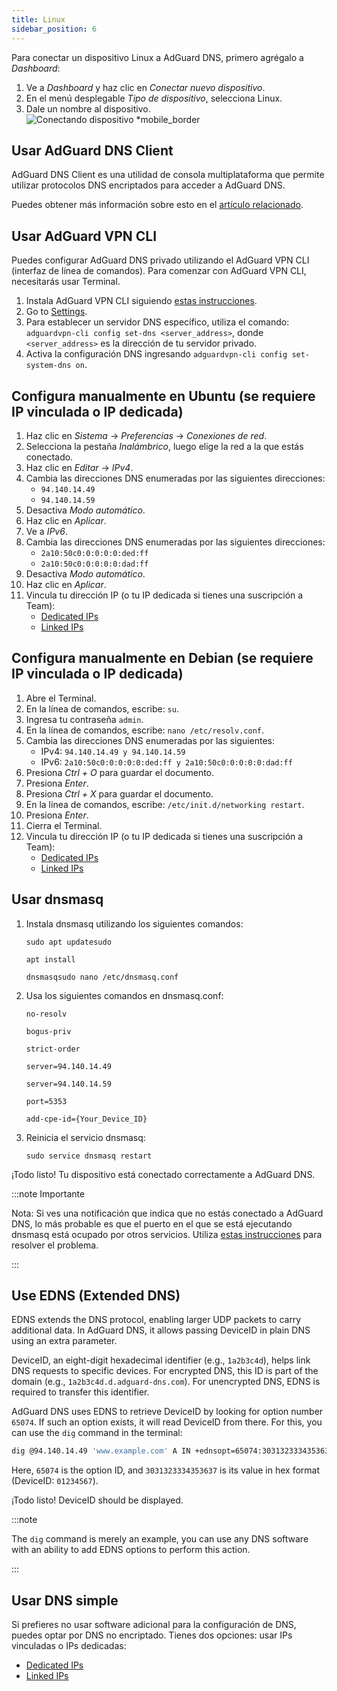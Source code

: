```yaml
---
title: Linux
sidebar_position: 6
---
```


Para conectar un dispositivo Linux a AdGuard DNS, primero agrégalo a _Dashboard_:

1. Ve a _Dashboard_ y haz clic en _Conectar nuevo dispositivo_.
2. En el menú desplegable _Tipo de dispositivo_, selecciona Linux.
3. Dale un nombre al dispositivo.
   ![Conectando dispositivo \*mobile\_border](https://cdn.adtidy.org/content/kb/dns/private/new_dns/connect/choose_linux.png)

## Usar AdGuard DNS Client

AdGuard DNS Client es una utilidad de consola multiplataforma que permite utilizar protocolos DNS encriptados para acceder a AdGuard DNS.

Puedes obtener más información sobre esto en el [artículo relacionado](/dns-client/overview/).

## Usar AdGuard VPN CLI

Puedes configurar AdGuard DNS privado utilizando el AdGuard VPN CLI (interfaz de línea de comandos). Para comenzar con AdGuard VPN CLI, necesitarás usar Terminal.

1. Instala AdGuard VPN CLI siguiendo [estas instrucciones](https://adguard-vpn.com/kb/adguard-vpn-for-linux/installation/).
2. Go to [Settings](https://adguard-vpn.com/kb/adguard-vpn-for-linux/settings/).
3. Para establecer un servidor DNS específico, utiliza el comando: `adguardvpn-cli config set-dns <server_address>`, donde `<server_address>` es la dirección de tu servidor privado.
4. Activa la configuración DNS ingresando `adguardvpn-cli config set-system-dns on`.

## Configura manualmente en Ubuntu (se requiere IP vinculada o IP dedicada)

1. Haz clic en _Sistema_ → _Preferencias_ → _Conexiones de red_.
2. Selecciona la pestaña _Inalámbrico_, luego elige la red a la que estás conectado.
3. Haz clic en _Editar_ → _IPv4_.
4. Cambia las direcciones DNS enumeradas por las siguientes direcciones:
   - `94.140.14.49`
   - `94.140.14.59`
5. Desactiva _Modo automático_.
6. Haz clic en _Aplicar_.
7. Ve a _IPv6_.
8. Cambia las direcciones DNS enumeradas por las siguientes direcciones:
   - `2a10:50c0:0:0:0:0:ded:ff`
   - `2a10:50c0:0:0:0:0:dad:ff`
9. Desactiva _Modo automático_.
10. Haz clic en _Aplicar_.
11. Vincula tu dirección IP (o tu IP dedicada si tienes una suscripción a Team):
    - [Dedicated IPs](/private-dns/connect-devices/other-options/dedicated-ip.md)
    - [Linked IPs](/private-dns/connect-devices/other-options/linked-ip.md)

## Configura manualmente en Debian (se requiere IP vinculada o IP dedicada)

1. Abre el Terminal.
2. En la línea de comandos, escribe: `su`.
3. Ingresa tu contraseña `admin`.
4. En la línea de comandos, escribe: `nano /etc/resolv.conf`.
5. Cambia las direcciones DNS enumeradas por las siguientes:
   - IPv4: `94.140.14.49 y 94.140.14.59`
   - IPv6: `2a10:50c0:0:0:0:0:ded:ff y 2a10:50c0:0:0:0:0:dad:ff`
6. Presiona _Ctrl + O_ para guardar el documento.
7. Presiona _Enter_.
8. Presiona _Ctrl + X_ para guardar el documento.
9. En la línea de comandos, escribe: `/etc/init.d/networking restart`.
10. Presiona _Enter_.
11. Cierra el Terminal.
12. Vincula tu dirección IP (o tu IP dedicada si tienes una suscripción a Team):
    - [Dedicated IPs](/private-dns/connect-devices/other-options/dedicated-ip.md)
    - [Linked IPs](/private-dns/connect-devices/other-options/linked-ip.md)

## Usar dnsmasq

1. Instala dnsmasq utilizando los siguientes comandos:

   `sudo apt updatesudo`

   `apt install`

   `dnsmasqsudo nano /etc/dnsmasq.conf`

2. Usa los siguientes comandos en dnsmasq.conf:

   `no-resolv`

   `bogus-priv`

   `strict-order`

   `server=94.140.14.49`

   `server=94.140.14.59`

   `port=5353`

   `add-cpe-id={Your_Device_ID}`

3. Reinicia el servicio dnsmasq:

   `sudo service dnsmasq restart`

¡Todo listo! Tu dispositivo está conectado correctamente a AdGuard DNS.

:::note Importante

Nota: Si ves una notificación que indica que no estás conectado a AdGuard DNS, lo más probable es que el puerto en el que se está ejecutando dnsmasq está ocupado por otros servicios. Utiliza [estas instrucciones](https://github.com/AdguardTeam/AdGuardHome/wiki/FAQ#bindinuse) para resolver el problema.

:::

## Use EDNS (Extended DNS)

EDNS extends the DNS protocol, enabling larger UDP packets to carry additional data. In AdGuard DNS, it allows passing DeviceID in plain DNS using an extra parameter.

DeviceID, an eight-digit hexadecimal identifier (e.g., `1a2b3c4d`), helps link DNS requests to specific devices. For encrypted DNS, this ID is part of the domain (e.g., `1a2b3c4d.d.adguard-dns.com`). For unencrypted DNS, EDNS is required to transfer this identifier.

AdGuard DNS uses EDNS to retrieve DeviceID by looking for option number `65074`. If such an option exists, it will read DeviceID from there. For this, you can use the `dig` command in the terminal:

```sh
dig @94.140.14.49 'www.example.com' A IN +ednsopt=65074:3031323334353637
```

Here, `65074` is the option ID, and `3031323334353637` is its value in hex format (DeviceID: `01234567`).

¡Todo listo! DeviceID should be displayed.

:::note

The `dig` command is merely an example, you can use any DNS software with an ability to add EDNS options to perform this action.

:::

## Usar DNS simple

Si prefieres no usar software adicional para la configuración de DNS, puedes optar por DNS no encriptado. Tienes dos opciones: usar IPs vinculadas o IPs dedicadas:

- [Dedicated IPs](/private-dns/connect-devices/other-options/dedicated-ip.md)
- [Linked IPs](/private-dns/connect-devices/other-options/linked-ip.md)
